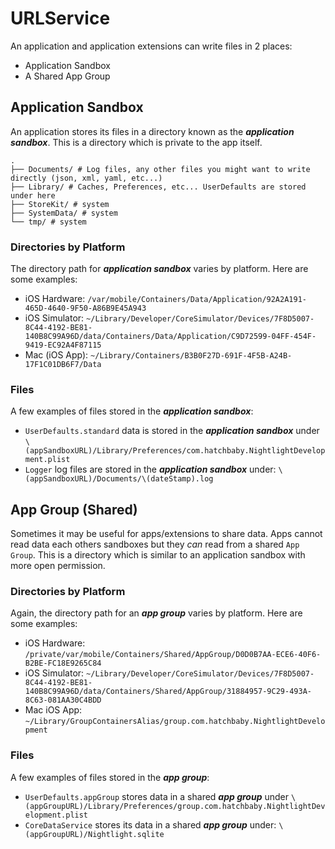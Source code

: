
# URLService

An application and application extensions can write files in 2 places:
* Application Sandbox
* A Shared App Group

## Application Sandbox

An application stores its files in a directory known as the ***application sandbox***. This is a directory which is private to the app itself.
```
.
├── Documents/ # Log files, any other files you might want to write directly (json, xml, yaml, etc...)
├── Library/ # Caches, Preferences, etc... UserDefaults are stored under here
├── StoreKit/ # system
├── SystemData/ # system
└── tmp/ # system
```

### Directories by Platform
The directory path for ***application sandbox*** varies by platform. Here are some examples:
* iOS Hardware: `/var/mobile/Containers/Data/Application/92A2A191-465D-4640-9F50-A86B9E45A943`
* iOS Simulator: `~/Library/Developer/CoreSimulator/Devices/7F8D5007-8C44-4192-BE81-140B8C99A96D/data/Containers/Data/Application/C9D72599-04FF-454F-9419-EC92A4F87115`
* Mac (iOS App): `~/Library/Containers/B3B0F27D-691F-4F5B-A24B-17F1C01DB6F7/Data`

### Files
A few examples of files stored in the ***application sandbox***:
* `UserDefaults.standard` data is stored in the ***application sandbox*** under `\(appSandboxURL)/Library/Preferences/com.hatchbaby.NightlightDevelopment.plist`
* `Logger` log files are stored in the ***application sandbox*** under: `\(appSandboxURL)/Documents/\(dateStamp).log`

## App Group (Shared)

Sometimes it may be useful for apps/extensions to share data. Apps cannot read data each others sandboxes but they *can* read from a shared `App Group`. This is a directory which is similar to an application sandbox with more open permission.

### Directories by Platform
Again, the directory path for an ***app group*** varies by platform. Here are some examples:
* iOS Hardware: `/private/var/mobile/Containers/Shared/AppGroup/D0D0B7AA-ECE6-40F6-B2BE-FC18E9265C84`
* iOS Simulator: `~/Library/Developer/CoreSimulator/Devices/7F8D5007-8C44-4192-BE81-140B8C99A96D/data/Containers/Shared/AppGroup/31884957-9C29-493A-8C63-081AA30C4BDD`
* Mac iOS App: `~/Library/GroupContainersAlias/group.com.hatchbaby.NightlightDevelopment`

### Files
A few examples of files stored in the ***app group***:
* `UserDefaults.appGroup` stores data in a shared ***app group*** under `\(appGroupURL)/Library/Preferences/group.com.hatchbaby.NightlightDevelopment.plist`
* `CoreDataService` stores its data in a shared ***app group*** under: `\(appGroupURL)/Nightlight.sqlite`




